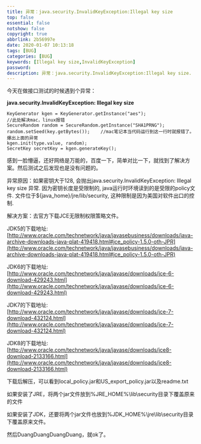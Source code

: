 ```yaml
---
title: 异常：java.security.InvalidKeyException:Illegal key size
top: false
essential: false
notshow: false
copyright: true
abbrlink: 2b56997e
date: 2020-01-07 10:13:18
tags: [BUG]
categories: [BUG]
keywords: [Illegal key size,InvalidKeyException]
password:
description: 异常：java.security.InvalidKeyException:Illegal key size.
---
```


今天在做接口测试的时候遇到个异常：

**java.security.InvalidKeyException: Illegal key size**

```
KeyGenerator kgen = KeyGenerator.getInstance("aes");
//此处解决mac，linux报错
SecureRandom random = SecureRandom.getInstance("SHA1PRNG");
random.setSeed(key.getBytes());    //mac笔记本当代码运行到这一行时就报错了。爆出上面的异常
kgen.init(type.value, random);
SecretKey secretKey = kgen.generateKey();
```

感到一脸懵逼，还好网络是万能的，百度一下，简单对比一下，就找到了解决方案。然后测试之后发现也是没有问题的。

异常原因：如果密钥大于128, 会抛出java.security.InvalidKeyException: Illegal key size 异常. 因为密钥长度是受限制的, java运行时环境读到的是受限的policy文件. 文件位于${java_home}/jre/lib/security, 这种限制是因为美国对软件出口的控制.

解决方案：去官方下载JCE无限制权限策略文件。

JDK5的下载地址: [http://www.oracle.com/technetwork/java/javasebusiness/downloads/java-archive-downloads-java-plat-419418.html#jce_policy-1.5.0-oth-JPR](http://www.oracle.com/technetwork/java/javasebusiness/downloads/java-archive-downloads-java-plat-419418.html#jce_policy-1.5.0-oth-JPR)

JDK6的下载地址: [http://www.oracle.com/technetwork/java/javase/downloads/jce-6-download-429243.html](http://www.oracle.com/technetwork/java/javase/downloads/jce-6-download-429243.html)

JDK7的下载地址: [http://www.oracle.com/technetwork/java/javase/downloads/jce-7-download-432124.html](http://www.oracle.com/technetwork/java/javase/downloads/jce-7-download-432124.html)

JDK8的下载地址: [http://www.oracle.com/technetwork/java/javase/downloads/jce8-download-2133166.html](http://www.oracle.com/technetwork/java/javase/downloads/jce8-download-2133166.html)

下载后解压，可以看到local_policy.jar和US_export_policy.jar以及readme.txt

如果安装了JRE，将两个jar文件放到%JRE_HOME%\lib\security目录下覆盖原来的文件

如果安装了JDK，还要将两个jar文件也放到%JDK_HOME%\jre\lib\security目录下覆盖原来文件。

然后DuangDuangDuangDuang，就ok了。
